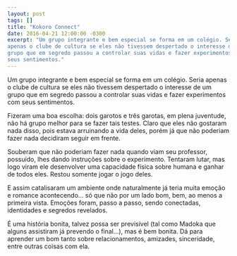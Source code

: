 ```yaml
---
layout: post
tags: []
title: "Kokoro Connect"
date: 2016-04-21 12:00:00 -0300
excerpt: "Um grupo integrante e bem especial se forma em um colégio. Seria
apenas o clube de cultura se eles não tivessem despertado o interesse de um
grupo que em segredo passou a controlar suas vidas e fazer experimentos com
seus sentimentos."
---
```


Um grupo integrante e bem especial se forma em um colégio. Seria apenas o
clube de cultura se eles não tivessem despertado o interesse de um grupo
que em segredo passou a controlar suas vidas e fazer experimentos com seus
sentimentos.

Fizeram uma boa escolha: dois garotos e três garotas, em plena juventude,
não há grupo melhor para se fazer tais testes. Claro que eles não gostaram
nada disso, pois estava arruinando a vida deles, porém já que não poderiam
fazer nada decidiram seguir em frente.

Souberam que não poderiam fazer nada quando viam seu professor, possuído,
lhes dando instruções sobre o experimento. Tentaram lutar, mas logo viram
ele desenvolver uma capacidade física sobre humana e ganhar de todos eles.
Restou somente jogar o jogo deles.

E assim catalisaram um ambiente onde naturalmente já teria muita emoção e
romance acontecendo… só que não por um lado bom, bem, ao menos a primeira
vista. Emoções foram, passo a passo, sendo conectadas, identidades e
segredos revelados.

É uma história bonita, talvez possa ser previsível (tal como Madoka que
alguns assistiram já prevendo o final…), mas é bem bonita. Dá para aprender
um bom tanto sobre relacionamentos, amizades, sinceridade, entre outras
coisas com ela.